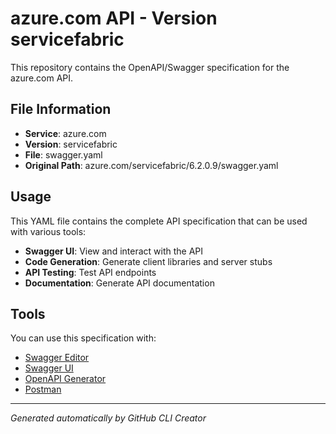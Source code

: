 # azure.com API - Version servicefabric

This repository contains the OpenAPI/Swagger specification for the azure.com API.

## File Information

- **Service**: azure.com
- **Version**: servicefabric
- **File**: swagger.yaml
- **Original Path**: azure.com/servicefabric/6.2.0.9/swagger.yaml

## Usage

This YAML file contains the complete API specification that can be used with various tools:

- **Swagger UI**: View and interact with the API
- **Code Generation**: Generate client libraries and server stubs
- **API Testing**: Test API endpoints
- **Documentation**: Generate API documentation

## Tools

You can use this specification with:

- [Swagger Editor](https://editor.swagger.io/)
- [Swagger UI](https://swagger.io/tools/swagger-ui/)
- [OpenAPI Generator](https://openapi-generator.tech/)
- [Postman](https://www.postman.com/)

---

*Generated automatically by GitHub CLI Creator*
